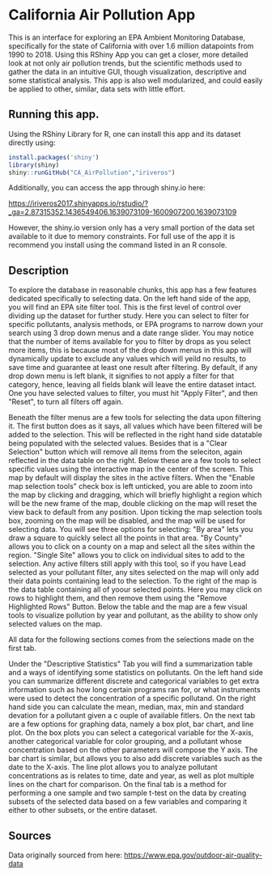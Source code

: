 # California Air Pollution App

This is an interface for exploring an EPA Ambient Monitoring Database, specifically for the state of California with over 1.6 million datapoints from 1990 to 2018. Using this RShiny App you can get a closer, more detailed look at not only air pollution trends, but the scientific methods used to gather the data in an intuitive GUI, though visualization, descriptive and some statistical analysis. This app is also well modularized, and could easily be applied to other, similar, data sets with little effort.

## Running this app.
Using the RShiny Library for R, one can install this app and its dataset directly using:
```R
install.packages('shiny')
library(shiny)
shiny::runGitHub("CA_AirPollution","iriveros")
```
Additionally, you can access the app through shiny.io here:

https://iriveros2017.shinyapps.io/rstudio/?_ga=2.87315352.1436549406.1639073109-1600907200.1639073109

However, the shiny.io version only has a very small portion of the data set available to it due to memory constraints. For full use of the app it is recommend you install using the command listed in an R console.

## Description
To explore the database in reasonable chunks, this app has a few features dedicated specifically to selecting data. On the left hand side of the app, you will find an EPA site filter tool. This is the first level of control over dividing up the dataset for further study. Here you can select to filter for specific pollutants, analysis methods, or EPA programs to narrow down your search using 3 drop down menus and a date range slider. You may notice that the number of items available for you to filter by drops as you select more items, this is because most of the drop down menus in this app will dynamically update to exclude any values which will yeild no results, to save time and guarantee at least one result after filtering. By default, if any drop down menu is left blank, it signifies to not apply a filter for that category, hence, leaving all fields blank will leave the entire dataset intact. One you have selected values to filter, you must hit "Apply Filter", and then "Reset", to turn all filters off again.

Beneath the filter menus are a few tools for selecting the data upon filtering it. The first button does as it says, all values which have been filtered will be added to the selection. This will be reflected in the right hand side datatable being populated with the selected values. Besides that is a "Clear Selection" button which will remove all items from the seleciton, again reflected in the data table on the right. Below these are a few tools to select specific values using the interactive map in the center of the screen. This map by default will display the sites in the active filters. When the "Enable map selection tools" check box is left unticked, you are able to zoom into the map by clicking and dragging, which will briefly highlight a region which will be the new frame of the map, double clicking on the map will reset the view back to default from any position. Upon ticking the map selection tools box, zooming on the map will be disabled, and the map will be used for selecting data. You will see three options for selecting: "By area" lets you draw a square to quickly select all the points in that area. "By County" allows you to click on a county on a map and select all the sites within the region. "Single Site" allows you to click on individual sites to add to the selection. Any active filters still apply with this tool, so if you have Lead selected as your pollutant filter, any sites selected on the map will only add their data points containing lead to the selection. To the right of the map is the data table containing all of yoour selected points. Here you may click on rows to highlight them, and then remove them using the "Remove Highlighted Rows" Button. Below the table and the map are a few visual tools to visualize pollution by year and pollutant, as the ability to show only selected values on the map. 

All data for the following sections comes from the selections made on the first tab.

Under the "Descriptive Statistics" Tab you will find a summarization table and a ways of identifying some statistics on pollutants. On the left hand side you can summarize different discrete and categorical variables to get extra information such as how long certain programs ran for, or what instruments were used to detect the concentration of a specific pollutand. On the right hand side you can calculate the mean, median, max, min and standard devation for a pollutant given a c ouple of available fitlers. 
On the next tab are a few options for graphing data, namely a box plot, bar chart, and line plot. On the box plots you can select a categorical variable for the X-axis, another categorical variable for color grouping, and a pollutant whose concentration based on the other parameters will compose the Y axis. The bar chart is similar, but allows you to also add discrete variables such as the date to the X-axis. The line plot allows you to analyze pollutant concentrations as is relates to time, date and year, as well as plot multiple lines on the chart for comparison. 
On the final tab is a method for performing a one sample and two sample t-test on the data by creating subsets of the selected data based on a few variables and comparing it either to other subsets, or the entire dataset.

## Sources

Data originally sourced from here: https://www.epa.gov/outdoor-air-quality-data
